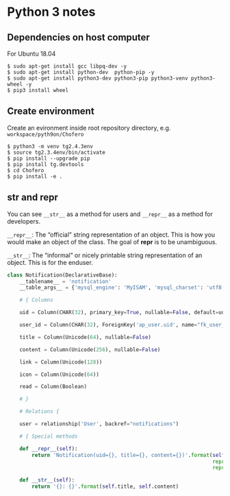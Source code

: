 # Python 3 notes

## Dependencies on host computer

For Ubuntu 18.04

    $ sudo apt-get install gcc libpq-dev -y
    $ sudo apt-get install python-dev  python-pip -y
    $ sudo apt-get install python3-dev python3-pip python3-venv python3-wheel -y
    $ pip3 install wheel

## Create environment

Create an evironment inside root repository directory, e.g. `workspace/pyth9on/Chofero`

    $ python3 -m venv tg2.4.3env
    $ source tg2.3.4env/bin/activate
    $ pip install --upgrade pip
    $ pip install tg.devtools
    $ cd Chofero
    $ pip install -e .
    

## __str__ and __repr__

You can see `__str__` as a method for users and `__repr__` as a method for developers.

`__repr__`: The “official” string representation of an object. This is how you would make an object of the class. The goal of __repr__ is to be unambiguous.

`__str__`: The “informal” or nicely printable string representation of an object. This is for the enduser.

```python
class Notification(DeclarativeBase):
    __tablename__ = 'notification'
    __table_args__ = {'mysql_engine': 'MyISAM', 'mysql_charset': 'utf8'}

    # { Columns

    uid = Column(CHAR(32), primary_key=True, nullable=False, default=uuid_gen)

    user_id = Column(CHAR(32), ForeignKey('ap_user.uid', name="fk_user_uid"))

    title = Column(Unicode(64), nullable=False)

    content = Column(Unicode(256), nullable=False)

    link = Column(Unicode(128))

    icon = Column(Unicode(64))

    read = Column(Boolean)

    # }

    # Relations {

    user = relationship('User', backref="notifications")

    # { Special methods

    def __repr__(self):
        return 'Notification(uid={}, title={}, content={})'.format(self.uid,
                                                                   repr(self.title),
                                                                   repr(self.content))

    def __str__(self):
        return '{}: {}'.format(self.title, self.content)
```
